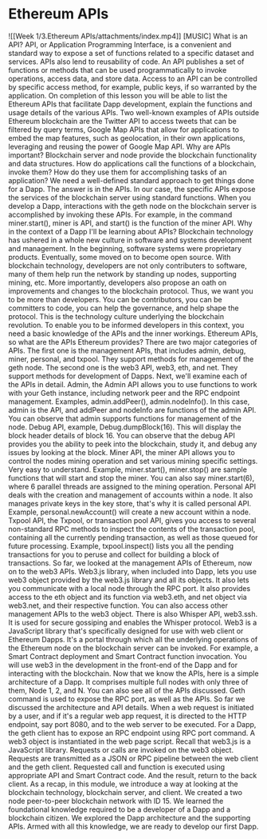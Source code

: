 # Ethereum APIs
![[Week 1/3.Ethereum APIs/attachments/index.mp4]]
[MUSIC] What is an API? API, or Application Programming Interface,
is a convenient and standard way to expose a set of functions related
to a specific dataset and services. APIs also lend to reusability of code. An API publishes a set of functions or
methods that can be used programmatically to invoke
operations, access data, and store data. Access to an API can be controlled
by specific access method, for example, public keys, if so
warranted by the application. On completion of this lesson you will
be able to list the Ethereum APIs that facilitate Dapp development,
explain the functions and usage details of the various APIs. Two well-known examples of APIs
outside Ethereum blockchain are the Twitter API to access tweets
that can be filtered by query terms, Google Map APIs that allow for
applications to embed the map features, such as geolocation,
in their own applications, leveraging and reusing the power of Google Map API. Why are APIs important? Blockchain server and node provide
the blockchain functionality and data structures. How do applications call the functions
of a blockchain, invoke them? How do they use them for
accomplishing tasks of an application? We need a well-defined standard
approach to get things done for a Dapp. The answer is in the APIs. In our case, the specific APIs expose the services of the blockchain
server using standard functions. When you develop a Dapp,
interactions with the geth node on the blockchain server is
accomplished by invoking these APIs. For example, in the command miner.start(), miner is API, and
start() is the function of the miner API. Why in the context of a Dapp I'll
be learning about APIs? Blockchain technology has ushered in
a whole new culture in software and systems development and management. In the beginning, software systems
were proprietary products. Eventually, some moved on
to become open source. With blockchain technology, developers
are not only contributers to software, many of them help run the network by
standing up nodes, supporting mining, etc. More importantly, developers also
propose an oath on improvements and changes to the blockchain protocol. Thus, we want you to be
more than developers. You can be contributors,
you can be committers to code, you can help the governance,
and help shape the protocol. This is the technology culture
underlying the blockchain revolution. To enable you to be informed
developers in this context, you need a basic knowledge of the APIs and
the inner workings. Ethereum APIs, so
what are the APIs Ethereum provides? There are two major categories of APIs. The first one is the management APIs,
that includes admin, debug, miner, personal, and txpool. They support methods for
management of the geth node. The second one is the web3 API,
web3, eth, and net. They support methods for
development of Dapps. Next, we'll examine each
of the APIs in detail. Admin, the Admin API allows you to use
functions to work with your Geth instance, including network peer and
the RPC endpoint management. Examples, admin.addPeer(), admin.nodeInfo(). In this case, admin is the API,
and addPeer and nodeInfo are functions of the admin API. You can observe that admin supports
functions for management of the node. Debug API, example, Debug.dumpBlock(16). This will display the block
header details of block 16. You can observe that the debug
API provides you the ability to peek into the blockchain, study it, and
debug any issues by looking at the block. Miner API,
the miner API allows you to control the nodes mining operation and
set various mining specific settings. Very easy to understand. Example, miner.start(), miner.stop() are sample functions that will start and
stop the miner. You can also say miner.start(6), where 6 parallel threads are assigned
to the mining operation. Personal API deals with the creation and
management of accounts within a node. It also manages private
keys in the key store, that's why it is called personal API. Example, personal.newAccount() will
create a new account within a node. Txpool API, the Txpool,
or transaction pool API, gives you access to several
non-standard RPC methods to inspect the contents
of the transaction pool, containing all the currently
pending transaction, as well as those queued for
future processing. Example, txpool.inspect() lists you
all the pending transactions for you to peruse and collect for
building a block of transactions. So far, we looked at the management APIs
of Ethereum, now on to the web3 APIs. Web3.js library, when included into Dapp, lets you use web3 object provided by
the web3.js library and all its objects. It also lets you communicate with
a local node through the RPC port. It also provides access to the eth
object and its function via web3.eth, and net object via web3.net,
and their respective function. You can also access other
management APIs to the web3 object. There is also Whisper API, web3.ssh. It is used for secure gossiping and
enables the Whisper protocol. Web3 is a JavaScript library
that's specifically designed for use with web client or Ethereum Dapps. It's a portal through which all
the underlying operations of the Ethereum node on the blockchain
server can be invoked. For example, a Smart Contract deployment
and Smart Contract function invocation. You will use web3 in the development
in the front-end of the Dapp and for interacting with the blockchain. Now that we know the APIs,
here is a simple architecture of a Dapp. It comprises multiple full nodes with
only three of them, Node 1, 2, and N. You can also see all
of the APIs discussed. Geth command is used to expose
the RPC port, as well as the APIs. So far we discussed the architecture and
API details. When a web request is initiated by a user,
and if it's a regular web app request,
it is directed to the HTTP endpoint, say port 8080, and
to the web server to be executed. For a Dapp, the geth client has to expose
an RPC endpoint using RPC port command. A web3 object is instantiated
in the web page script. Recall that web3.js is
a JavaScript library. Requests or
calls are invoked on the web3 object. Requests are transmitted as a JSON or
RPC pipeline between the web client and the geth client. Requested call and function is
executed using appropriate API and Smart Contract code. And the result, return to the back client. As a recap, in this module, we introduce
a way at looking at the blockchain technology, blockchain server, and client. We created a two node peer-to-peer
blockchain network with ID 15. We learned the foundational knowledge
required to be a developer of a Dapp and a blockchain citizen. We explored the Dapp architecture and
the supporting APIs. Armed with all this knowledge,
we are ready to develop our first Dapp.